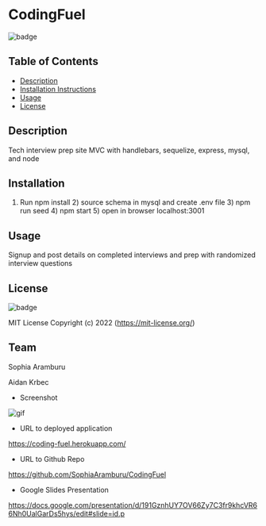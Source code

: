# CodingFuel

![badge](https://img.shields.io/badge/License-MIT-blue)

## Table of Contents

- [Description](#description)
- [Installation Instructions](#installation)
- [Usage](#usage)
- [License](#license)

## Description

  Tech interview prep site MVC with handlebars, sequelize, express, mysql, and node

## Installation

  1) Run npm install 2) source schema in mysql and create .env file 3) npm run seed 4) npm start 5) open in browser localhost:3001 

## Usage

  Signup and post details on completed interviews and prep with randomized interview questions

## License

  ![badge](https://img.shields.io/badge/License-MIT-blue)

  MIT License Copyright (c) 2022
    (https://mit-license.org/)
  
## Team

  Sophia Aramburu

  Aidan Krbec
  
 - Screenshot

![gif](https://drive.google.com/file/d/1VCSpSkcJTMpjNdUdZFZmuto0CqSmCN71/view)

- URL to deployed application

https://coding-fuel.herokuapp.com/

- URL to Github Repo

https://github.com/SophiaAramburu/CodingFuel

- Google Slides Presentation

https://docs.google.com/presentation/d/191GznhUY7OV66Zy7C3fr9khcVR66Nh0UalGarDs5hys/edit#slide=id.p
